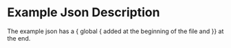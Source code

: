 # Example Json Description

The example json has a { global { added at the beginning of the file and }}
  at the end.
